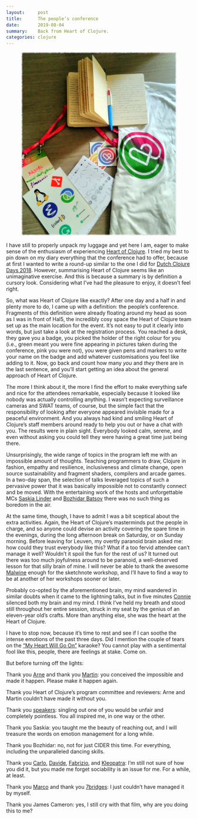 ```yaml
---
layout:     post
title:      The people’s conference
date:       2019-08-04
summary:    Back from Heart of Clojure.
categories: clojure
---
```


<div style="text-align: center">
    <figure>
        <img src="/images/hoc.png">
    </figure>
</div>

I have still to properly unpack my luggage and yet here I am, eager to make
sense of the enthusiasm of experiencing [Heart of
Clojure](https://heartofclojure.eu/). I tried my best to pin down on my diary
everything that the conference had to offer, because at first I wanted to write
a round-up similar to the one I did for [Dutch Clojure Days
2018](https://manuel-uberti.github.io/programming/2018/04/23/dcd-round-up/).
However, summarising Heart of Clojure seems like an unimaginative exercise. And
this is because a summary is by definition a cursory look. Considering what I’ve
had the pleasure to enjoy, it doesn’t feel right.

So, what was Heart of Clojure like exactly? After one day and a half in and
plenty more to do, I came up with a definition: the people’s conference.
Fragments of this definition were already floating around my head as soon as
I was in front of Hal5, the incredibly cosy space the Heart of Clojure team set
up as the main location for the event. It’s not easy to put it clearly into
words, but just take a look at the registration process. You reached a desk,
they gave you a badge, you picked the holder of the right colour for you (i.e.,
green meant you were fine appearing in pictures taken during the conference,
pink you were not), you were given pens and markers to write your name on the
badge and add whatever customisations you feel like adding to it. Now, go back
and count how many *you* and *they* there are in the last sentence, and you’ll
start getting an idea about the general approach of Heart of Clojure.

The more I think about it, the more I find the effort to make everything safe
and nice for the attendees remarkable, especially because it looked like nobody
was actually controlling anything. I wasn’t expecting surveillance cameras and
SWAT teams, of course, but the simple fact that the responsibility of looking
after everyone appeared invisible made for a peaceful environment. And you
always had kind and smiling Heart of Clojure’s staff members around ready to
help you out or have a chat with you. The results were in plain sight. Everybody
looked calm, serene, and even without asking you could tell they were having a
great time just being there.

Unsurprisingly, the wide range of topics in the program left me with an
impossible amount of thoughts. Teaching programmers to draw, Clojure in fashion,
empathy and resilience, inclusiveness and climate change, open source
sustainability and fragment shaders, compilers and arcade games. In a two-day
span, the selection of talks leveraged topics of such a pervasive power that it
was basically impossible not to constantly connect and be moved. With the
entertaining work of the hosts and unforgettable MCs [Saskia
Linder](http://www.saskialindner.com/) and [Bozhidar
Batsov](https://github.com/bbatsov) there was no such thing as boredom in the
air.

At the same time, though, I have to admit I was a bit sceptical about the extra
activities. Again, the Heart of Clojure’s masterminds put the people in charge,
and so anyone could devise an activity covering the spare time in the evenings,
during the long afternoon break on Saturday, or on Sunday morning. Before
leaving for Leuven, my overtly paranoid brain asked me: how could they trust
everybody like this? What if a too fervid attendee can’t manage it well?
Wouldn’t it spoil the fun for the rest of us? It turned out there was too much
joyfulness around to be paranoid, a well-deserved lesson for that silly brain of
mine. I will never be able to thank the awesome [Malwine](https://malweene.com)
enough for the sketchnote workshop, and I’ll have to find a way to be at another
of her workshops sooner or later.

Probably co-opted by the aforementioned brain, my mind wandered in similar
doubts when it came to the lightning talks, but in five minutes
[Connie](https://twitter.com/waffles193) silenced both my brain and my mind.
I think I’ve held my breath and stood still throughout her entire session,
struck in my seat by the genius of an eleven-year old’s crafts. More than
anything else, she was the heart at the Heart of Clojure.

I have to stop now, because it’s time to rest and see if I can soothe the
intense emotions of the past three days. Did I mention the couple of tears on
the [“My Heart Will Go On”](https://www.youtube.com/watch?v=v0_FFJArOG0)
karaoke? You cannot play with a sentimental fool like this, people, there are
feelings at stake. Come on.

But before turning off the lights:

Thank you [Arne](https://github.com/plexus) and thank you
[Martin](https://github.com/martinklepsch): you conceived the impossible and
made it happen. Please make it happen again.

Thank you Heart of Clojure’s program committee and reviewers: Arne and Martin
couldn’t have made it without you.

Thank you [speakers](https://heartofclojure.eu/speakers): singling out one of
you would be unfair and completely pointless. You all inspired me, in one way or
the other.

Thank you Saskia: you taught me the beauty of reaching out, and I will treasure
the words on emotion management for a long while.

Thank you Bozhidar: no, not for just CIDER this time. For everything, including
the unparalleled dancing skills.

Thank you [Carlo](https://github.com/skuro),
[Davide](https://github.com/Heliosmaster), [Fabrizio](https://github.com/f-f),
and [Kleopatra](https://github.com/pirp): I’m still not sure of how you did it,
but you made me forget sociability is an issue for me. For a while, at least.

Thank you [Marco](https://github.com/mdallastella) and thank you
[7bridges](https://7bridges.eu/): I just couldn’t have managed it by myself.

Thank you James Cameron: yes, I still cry with that film, why are you doing this
to me?
